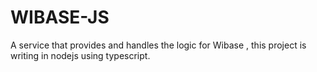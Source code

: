 # WIBASE-JS

A service that provides and handles the logic for Wibase , this project is writing in nodejs using typescript.

